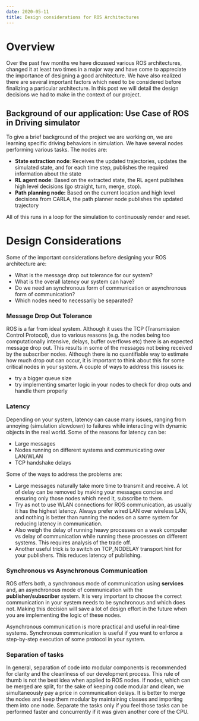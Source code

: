 ```yaml
---
date: 2020-05-11
title: Design considerations for ROS Architectures
---
```

# Overview
Over the past few months we have dicussed various ROS architectures, changed it at least two times in a major way and have come to appreciate the importance of designing a good architecture. We have also realized there are several important factors which need to be considered before finalizing a particular architecture. In this post we will detail the design decisions we had to make in the context of our project.

## Background of our application: Use Case of ROS in Driving simulator
To give a brief background of the project we are working on, we are learning specific driving behaviors in simulation. We have several nodes performing various tasks. The nodes are:
- **State extraction node**:  Receives the updated trajectories, updates the simulated state, and for each time step, publishes the required information about the state
- **RL agent node**: Based on the extracted state, the RL agent publishes high level decisions (go straight, turn, merge, stop). 
- **Path planning node:** Based on the current location and high level decisions from CARLA, the path planner node publishes the updated trajectory 

All of this runs in a loop for the simulation to continuously render and reset.


# Design Considerations
Some of the important considerations before designing your ROS architecture are: 
- What is the message drop out tolerance for our system?
- What is the overall latency our system can have?
- Do we need an synchronous form of communication or asynchronous form of communication?
- Which nodes need to necessarily be separated?

### Message Drop Out Tolerance

ROS is a far from ideal system. Although it uses the TCP (Transmission Control Protocol), due to various reasons (e.g. the nodes being too computationally intensive, delays, buffer overflows etc) there is an expected message drop out. This results in some of the messages not being received by the subscriber nodes. Although there is no quantifiable way to estimate how much drop out can occur, it is important to think about this for some critical nodes in your system. A couple of ways to address this issues is: 
- try a bigger queue size
- try implementing smarter logic in your nodes to check for drop outs and handle them properly

### Latency
Depending on your system, latency can cause many issues, ranging from annoying (simulation slowdown) to failures while interacting with dynamic objects in the real world. Some of the reasons for latency can be:
- Large messages
- Nodes running on different systems and communicating over LAN/WLAN
- TCP handshake delays

Some of the ways to address the problems are:

- Large messages naturally take more time to transmit and receive. A lot of delay can be removed by making your messages concise and ensuring only those nodes which need it, subscribe to them.
- Try as not to use WLAN connections for ROS communication, as usually it has the highest latency. Always prefer wired LAN over wireless LAN, and nothing is better than running the nodes on a same system for reducing latency in communication.
- Also weigh the delay of running heavy processes on a weak computer vs delay of communication while running these processes on different systems. This requires analysis of the trade off.
- Another useful trick is to switch on TCP_NODELAY transport hint for your publishers. This reduces latency of publishing.

### Synchronous vs Asynchronous Communication
ROS offers both, a synchronous mode of communication using **services** and, an asynchronous mode of communication with the **publisher/subscriber** system. It is very important to choose the correct communication in your system needs to be synchronous and which does not. Making this decision will save a lot of design effort in the future when you are implementing the logic of these nodes.

Asynchronous communication is more practical and useful in real-time systems. Synchronous communication is useful if you want to enforce a step-by-step execution of some protocol in your system. 

### Separation of tasks
In general, separation of code into modular components is recommended for clarity and the cleanliness of our development process. This rule of thumb is not the best idea when applied to ROS nodes. If nodes, which can be merged are split, for the sake of keeping code modular and clean, we simultaneously pay a price in communication delays. It is better to merge the nodes and keep them modular by maintaining classes and importing them into one node. Separate the tasks only if you feel those tasks can be performed faster and concurrently if it was given another core of the CPU.
